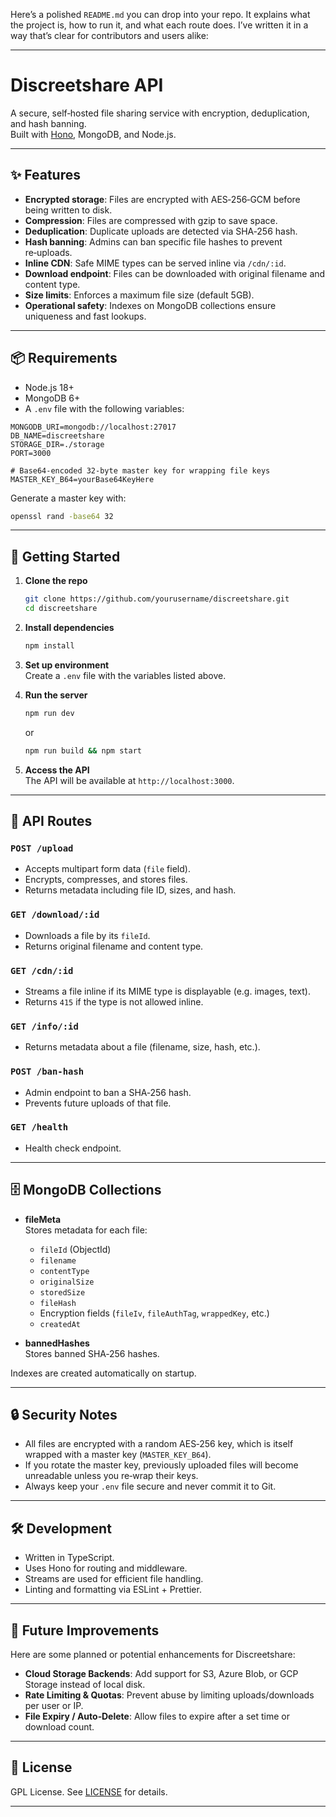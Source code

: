 Here’s a polished `README.md` you can drop into your repo. It explains what the project is, how to run it, and what each route does. I’ve written it in a way that’s clear for contributors and users alike:

---

# Discreetshare API

A secure, self‑hosted file sharing service with encryption, deduplication, and hash banning.  
Built with [Hono](https://hono.dev/), MongoDB, and Node.js.

---

## ✨ Features

- **Encrypted storage**: Files are encrypted with AES‑256‑GCM before being written to disk.  
- **Compression**: Files are compressed with gzip to save space.  
- **Deduplication**: Duplicate uploads are detected via SHA‑256 hash.  
- **Hash banning**: Admins can ban specific file hashes to prevent re‑uploads.  
- **Inline CDN**: Safe MIME types can be served inline via `/cdn/:id`.  
- **Download endpoint**: Files can be downloaded with original filename and content type.  
- **Size limits**: Enforces a maximum file size (default 5GB).  
- **Operational safety**: Indexes on MongoDB collections ensure uniqueness and fast lookups.

---

## 📦 Requirements

- Node.js 18+  
- MongoDB 6+  
- A `.env` file with the following variables:

```env
MONGODB_URI=mongodb://localhost:27017
DB_NAME=discreetshare
STORAGE_DIR=./storage
PORT=3000

# Base64‑encoded 32‑byte master key for wrapping file keys
MASTER_KEY_B64=yourBase64KeyHere
```

Generate a master key with:

```bash
openssl rand -base64 32
```

---

## 🚀 Getting Started

1. **Clone the repo**  
   ```bash
   git clone https://github.com/yourusername/discreetshare.git
   cd discreetshare
   ```

2. **Install dependencies**  
   ```bash
   npm install
   ```

3. **Set up environment**  
   Create a `.env` file with the variables listed above.

4. **Run the server**  
   ```bash
   npm run dev
   ```
   or
   ```bash
   npm run build && npm start
   ```

5. **Access the API**  
   The API will be available at `http://localhost:3000`.

---

## 🔗 API Routes

### `POST /upload`
- Accepts multipart form data (`file` field).
- Encrypts, compresses, and stores files.
- Returns metadata including file ID, sizes, and hash.

### `GET /download/:id`
- Downloads a file by its `fileId`.
- Returns original filename and content type.

### `GET /cdn/:id`
- Streams a file inline if its MIME type is displayable (e.g. images, text).
- Returns `415` if the type is not allowed inline.

### `GET /info/:id`
- Returns metadata about a file (filename, size, hash, etc.).

### `POST /ban-hash`
- Admin endpoint to ban a SHA‑256 hash.
- Prevents future uploads of that file.

### `GET /health`
- Health check endpoint.

---

## 🗄️ MongoDB Collections

- **fileMeta**  
  Stores metadata for each file:
  - `fileId` (ObjectId)
  - `filename`
  - `contentType`
  - `originalSize`
  - `storedSize`
  - `fileHash`
  - Encryption fields (`fileIv`, `fileAuthTag`, `wrappedKey`, etc.)
  - `createdAt`

- **bannedHashes**  
  Stores banned SHA‑256 hashes.

Indexes are created automatically on startup.

---

## 🔒 Security Notes

- All files are encrypted with a random AES‑256 key, which is itself wrapped with a master key (`MASTER_KEY_B64`).  
- If you rotate the master key, previously uploaded files will become unreadable unless you re‑wrap their keys.  
- Always keep your `.env` file secure and never commit it to Git.

---

## 🛠 Development

- Written in TypeScript.  
- Uses Hono for routing and middleware.  
- Streams are used for efficient file handling.  
- Linting and formatting via ESLint + Prettier.

---

## 🔮 Future Improvements

Here are some planned or potential enhancements for Discreetshare:

- **Cloud Storage Backends**: Add support for S3, Azure Blob, or GCP Storage instead of local disk.  
- **Rate Limiting & Quotas**: Prevent abuse by limiting uploads/downloads per user or IP.  
- **File Expiry / Auto‑Delete**: Allow files to expire after a set time or download count.  
---

## 📜 License

GPL License. See [LICENSE](LICENSE) for details.

---
